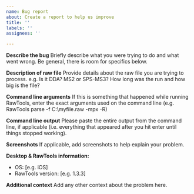 ```yaml
---
name: Bug report
about: Create a report to help us improve
title: ''
labels: ''
assignees: ''

---
```


**Describe the bug**
Briefly describe what you were trying to do and what went wrong. Be general, there is room for specifics below.

**Description of raw file**
Provide details about the raw file you are trying to process. e.g. Is it DDA? MS2 or SPS-MS3? How long was the run and how big is the file?

**Command line arguments**
If this is something that happened while running RawTools, enter the exact arguments used on the command line (e.g. RawTools parse -f C:\myfile.raw -mpx -R)

**Command line output**
Please paste the entire output from the command line, if applicable (i.e. everything that appeared after you hit enter until things stopped working).

**Screenshots**
If applicable, add screenshots to help explain your problem.

**Desktop & RawTools information:**
 - OS: [e.g. iOS]
- RawTools version: [e.g. 1.3.3]

**Additional context**
Add any other context about the problem here.
